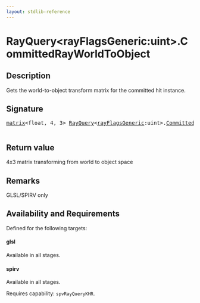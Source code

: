 ```yaml
---
layout: stdlib-reference
---
```


# RayQuery\<rayFlagsGeneric:uint\>\.CommittedRayWorldToObject

## Description

Gets the world-to-object transform matrix for the committed hit instance.



## Signature 

<pre>
<a href="../types/matrix/index" class="code_type">matrix</a>&lt;<span class="code_keyword">float</span>, 4, 3&gt; <a href="../types/rayquery-03/index" class="code_type">RayQuery</a>&lt;<a href="../types/rayquery-03/index#decl-rayFlagsGeneric" class="code_var">rayFlagsGeneric</a>:<span class="code_keyword">uint</span>&gt;.<a href="committedrayworldtoobject-09chj">CommittedRayWorldToObject</a>();

</pre>

## Return value
4x3 matrix transforming from world to object space

## Remarks
GLSL/SPIRV only


## Availability and Requirements

Defined for the following targets:

#### glsl
Available in all stages.

#### spirv
Available in all stages.

Requires capability: `spvRayQueryKHR`.


